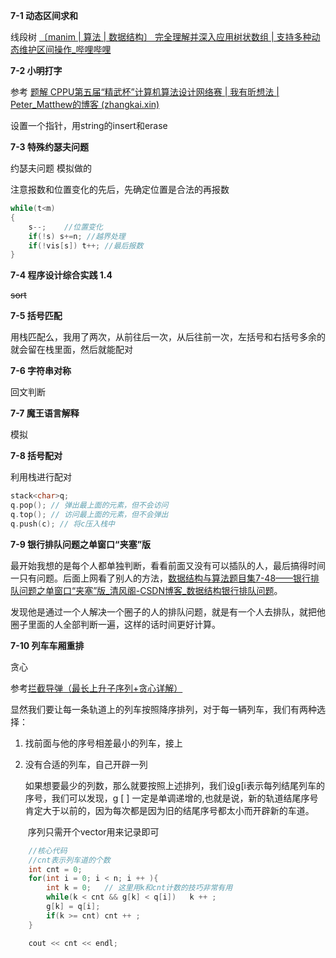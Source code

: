 **7-1 动态区间求和**

线段树 [〔manim | 算法 | 数据结构〕 完全理解并深入应用树状数组 | 支持多种动态维护区间操作_哔哩哔哩](https://www.bilibili.com/video/BV1pE41197Qj)

**7-2 小明打字**

参考 [题解 CPPU第五届“精武杯”计算机算法设计网络赛 | 我有昕想法 | Peter_Matthew的博客 (zhangkai.xin)](https://www.zhangkai.xin/blog/solution-cppu2021/)

设置一个指针，用string的insert和erase

**7-3 特殊约瑟夫问题**

约瑟夫问题 模拟做的

注意报数和位置变化的先后，先确定位置是合法的再报数

```cpp
while(t<m) 
{
	s--;    //位置变化
	if(!s) s+=n; //越界处理
	if(!vis[s]) t++; //最后报数
}
```

**7-4 程序设计综合实践 1.4**

~~sort~~

**7-5 括号匹配**

用栈匹配么，我用了两次，从前往后一次，从后往前一次，左括号和右括号多余的就会留在栈里面，然后就能配对

**7-6 字符串对称**

回文判断

**7-7 魔王语言解释**

模拟

**7-8 括号配对**

利用栈进行配对

```cpp
stack<char>q;
q.pop(); // 弹出最上面的元素，但不会访问
q.top(); // 访问最上面的元素，但不会弹出
q.push(c); // 将c压入栈中
```

**7-9 银行排队问题之单窗口“夹塞”版**

​		最开始我想的是每个人都单独判断，看看前面又没有可以插队的人，最后搞得时间一只有问题。后面上网看了别人的方法，[数据结构与算法题目集7-48——银行排队问题之单窗口“夹塞”版_清风阁-CSDN博客_数据结构银行排队问题](https://blog.csdn.net/qq_41231926/article/details/84943906)。

​		发现他是通过一个人解决一个圈子的人的排队问题，就是有一个人去排队，就把他圈子里面的人全部判断一遍，这样的话时间更好计算。

**7-10 列车车厢重排**

贪心

参考[拦截导弹（最长上升子序列+贪心详解）](https://blog.csdn.net/Jefferson__/article/details/119061488)

显然我们要让每一条轨道上的列车按照降序排列，对于每一辆列车，我们有两种选择：

 1. 找前面与他的序号相差最小的列车，接上

 2. 没有合适的列车，自己开辟一列

    ​		如果想要最少的列数，那么就要按照上述排列，我们设g[i表示每列结尾列车的序号，我们可以发现，g [ ] 一定是单调递增的,也就是说，新的轨道结尾序号肯定大于以前的，因为每次都是因为旧的结尾序号都太小而开辟新的车道。

    ​	序列只需开个vector用来记录即可

```cpp
	//核心代码
    //cnt表示列车道的个数
    int cnt = 0;
    for(int i = 0; i < n; i ++ ){
        int k = 0;   // 这里用k和cnt计数的技巧非常有用
        while(k < cnt && g[k] < q[i])   k ++ ;
        g[k] = q[i];
        if(k >= cnt) cnt ++ ;
    }

    cout << cnt << endl;
```


